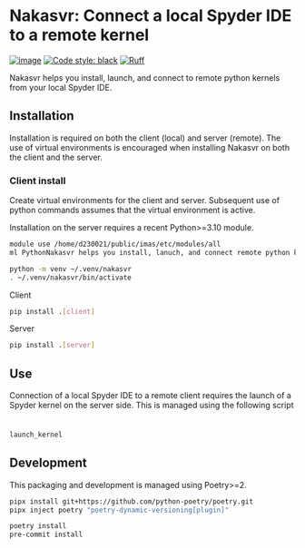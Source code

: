 # Nakasvr: Connect a local Spyder IDE to a remote kernel

[![image](https://img.shields.io/badge/python-3.10%20%7C%203.11%20%7C%203.12%20%7C%203.13-blue)](https://git.iter.org/projects/EQ/repos/nova)
[![Code style: black](https://img.shields.io/badge/code%20style-black-000000.svg)](https://github.com/psf/black)
[![Ruff](https://img.shields.io/endpoint?url=https://raw.githubusercontent.com/charliermarsh/ruff/main/assets/badge/v2.json)](https://github.com/charliermarsh/ruff)

Nakasvr helps you install, launch, and connect to remote python kernels from
your local Spyder IDE.

## Installation
Installation is required on both the client (local) and server (remote). The use of
virtual environments is encouraged when installing Nakasvr on both the client
and the server.

### Client install
Create virtual environments for the client and server. Subsequent use of python commands assumes
that the virtual environment is active.

Installation on the server requires a recent Python>=3.10 module.
```sh
module use /home/d230021/public/imas/etc/modules/all
ml PythonNakasvr helps you install, lanuch, and connect remote python kernels to your local Spyder IDE
```

```sh
python -m venv ~/.venv/nakasvr
. ~/.venv/nakasvr/bin/activate
```

Client
```sh
pip install .[client]
```

Server
```sh
pip install .[server]
```

## Use
Connection of a local Spyder IDE to a remote client requires the launch of a Spyder kernel on the server side.
This is managed using the following script

###
```sh

launch_kernel
```

## Development
This packaging and development is managed using Poetry>=2.

```sh
pipx install git+https://github.com/python-poetry/poetry.git
pipx inject poetry "poetry-dynamic-versioning[plugin]"

poetry install
pre-commit install
```
<!--stackedit_data:
eyJoaXN0b3J5IjpbMTEzODQ3MjY4MSwxMTM3NzEwODEwLDY2OD
k2MzgwOF19
-->